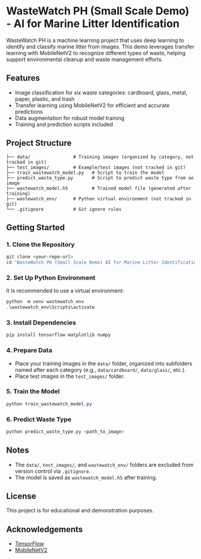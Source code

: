 # WasteWatch PH (Small Scale Demo) - AI for Marine Litter Identification

WasteWatch PH is a machine learning project that uses deep learning to identify and classify marine litter from images. This demo leverages transfer learning with MobileNetV2 to recognize different types of waste, helping support environmental cleanup and waste management efforts.

## Features
- Image classification for six waste categories: cardboard, glass, metal, paper, plastic, and trash
- Transfer learning using MobileNetV2 for efficient and accurate predictions
- Data augmentation for robust model training
- Training and prediction scripts included

## Project Structure
```
├── data/                # Training images (organized by category, not tracked in git)
├── test_images/         # Example/test images (not tracked in git)
├── train_wastewatch_model.py   # Script to train the model
├── predict_waste_type.py       # Script to predict waste type from an image
├── wastewatch_model.h5         # Trained model file (generated after training)
├── wastewatch_env/      # Python virtual environment (not tracked in git)
└── .gitignore           # Git ignore rules
```

## Getting Started

### 1. Clone the Repository
```powershell
git clone <your-repo-url>
cd "WasteWatch PH (Small Scale Demo) AI for Marine Litter Identification"
```

### 2. Set Up Python Environment
It is recommended to use a virtual environment:
```powershell
python -m venv wastewatch_env
.\wastewatch_env\Scripts\activate
```

### 3. Install Dependencies
```powershell
pip install tensorflow matplotlib numpy
```

### 4. Prepare Data
- Place your training images in the `data/` folder, organized into subfolders named after each category (e.g., `data/cardboard/`, `data/glass/`, etc.).
- Place test images in the `test_images/` folder.

### 5. Train the Model
```powershell
python train_wastewatch_model.py
```

### 6. Predict Waste Type
```powershell
python predict_waste_type.py <path_to_image>
```

## Notes
- The `data/`, `test_images/`, and `wastewatch_env/` folders are excluded from version control via `.gitignore`.
- The model is saved as `wastewatch_model.h5` after training.

## License
This project is for educational and demonstration purposes.

## Acknowledgements
- [TensorFlow](https://www.tensorflow.org/)
- [MobileNetV2](https://arxiv.org/abs/1801.04381)
